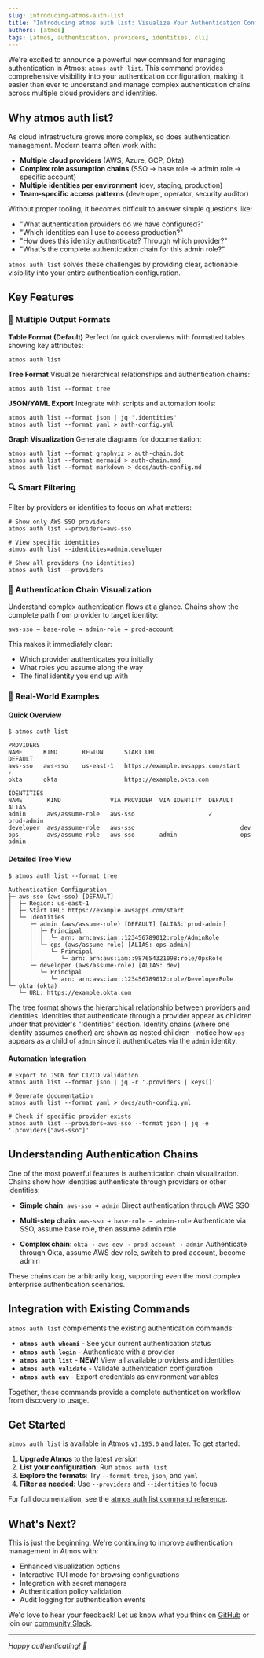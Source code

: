 ```yaml
---
slug: introducing-atmos-auth-list
title: "Introducing atmos auth list: Visualize Your Authentication Configuration"
authors: [atmos]
tags: [atmos, authentication, providers, identities, cli]
---
```


We're excited to announce a powerful new command for managing authentication in Atmos: `atmos auth list`. This command provides comprehensive visibility into your authentication configuration, making it easier than ever to understand and manage complex authentication chains across multiple cloud providers and identities.

<!--truncate-->

## Why atmos auth list?

As cloud infrastructure grows more complex, so does authentication management. Modern teams often work with:

- **Multiple cloud providers** (AWS, Azure, GCP, Okta)
- **Complex role assumption chains** (SSO → base role → admin role → specific account)
- **Multiple identities per environment** (dev, staging, production)
- **Team-specific access patterns** (developer, operator, security auditor)

Without proper tooling, it becomes difficult to answer simple questions like:
- "What authentication providers do we have configured?"
- "Which identities can I use to access production?"
- "How does this identity authenticate? Through which provider?"
- "What's the complete authentication chain for this admin role?"

`atmos auth list` solves these challenges by providing clear, actionable visibility into your entire authentication configuration.

## Key Features

### 🎨 Multiple Output Formats

**Table Format (Default)**
Perfect for quick overviews with formatted tables showing key attributes:

```shell
atmos auth list
```

**Tree Format**
Visualize hierarchical relationships and authentication chains:

```shell
atmos auth list --format tree
```

**JSON/YAML Export**
Integrate with scripts and automation tools:

```shell
atmos auth list --format json | jq '.identities'
atmos auth list --format yaml > auth-config.yml
```

**Graph Visualization**
Generate diagrams for documentation:

```shell
atmos auth list --format graphviz > auth-chain.dot
atmos auth list --format mermaid > auth-chain.mmd
atmos auth list --format markdown > docs/auth-config.md
```

### 🔍 Smart Filtering

Filter by providers or identities to focus on what matters:

```shell
# Show only AWS SSO providers
atmos auth list --providers=aws-sso

# View specific identities
atmos auth list --identities=admin,developer

# Show all providers (no identities)
atmos auth list --providers
```

### 🔗 Authentication Chain Visualization

Understand complex authentication flows at a glance. Chains show the complete path from provider to target identity:

```text
aws-sso → base-role → admin-role → prod-account
```

This makes it immediately clear:
- Which provider authenticates you initially
- What roles you assume along the way
- The final identity you end up with

### 🎯 Real-World Examples

#### Quick Overview

```shell
$ atmos auth list

PROVIDERS
NAME      KIND       REGION      START URL                                DEFAULT
aws-sso   aws-sso    us-east-1   https://example.awsapps.com/start       ✓
okta      okta                   https://example.okta.com

IDENTITIES
NAME       KIND              VIA PROVIDER  VIA IDENTITY  DEFAULT  ALIAS
admin      aws/assume-role   aws-sso                     ✓        prod-admin
developer  aws/assume-role   aws-sso                              dev
ops        aws/assume-role   aws-sso       admin                  ops-admin
```

#### Detailed Tree View

```shell
$ atmos auth list --format tree

Authentication Configuration
├─ aws-sso (aws-sso) [DEFAULT]
│  ├─ Region: us-east-1
│  ├─ Start URL: https://example.awsapps.com/start
│  └─ Identities
│     ├─ admin (aws/assume-role) [DEFAULT] [ALIAS: prod-admin]
│     │  ├─ Principal
│     │  │  └─ arn: arn:aws:iam::123456789012:role/AdminRole
│     │  └─ ops (aws/assume-role) [ALIAS: ops-admin]
│     │     └─ Principal
│     │        └─ arn: arn:aws:iam::987654321098:role/OpsRole
│     └─ developer (aws/assume-role) [ALIAS: dev]
│        └─ Principal
│           └─ arn: arn:aws:iam::123456789012:role/DeveloperRole
└─ okta (okta)
   └─ URL: https://example.okta.com
```

The tree format shows the hierarchical relationship between providers and identities. Identities that authenticate through a provider appear as children under that provider's "Identities" section. Identity chains (where one identity assumes another) are shown as nested children - notice how `ops` appears as a child of `admin` since it authenticates via the `admin` identity.

#### Automation Integration

```shell
# Export to JSON for CI/CD validation
atmos auth list --format json | jq -r '.providers | keys[]'

# Generate documentation
atmos auth list --format yaml > docs/auth-config.yml

# Check if specific provider exists
atmos auth list --providers=aws-sso --format json | jq -e '.providers["aws-sso"]'
```

## Understanding Authentication Chains

One of the most powerful features is authentication chain visualization. Chains show how identities authenticate through providers or other identities:

- **Simple chain**: `aws-sso → admin`
  Direct authentication through AWS SSO

- **Multi-step chain**: `aws-sso → base-role → admin-role`
  Authenticate via SSO, assume base role, then assume admin role

- **Complex chain**: `okta → aws-dev → prod-account → admin`
  Authenticate through Okta, assume AWS dev role, switch to prod account, become admin

These chains can be arbitrarily long, supporting even the most complex enterprise authentication scenarios.

## Integration with Existing Commands

`atmos auth list` complements the existing authentication commands:

- **`atmos auth whoami`** - See your current authentication status
- **`atmos auth login`** - Authenticate with a provider
- **`atmos auth list`** - **NEW!** View all available providers and identities
- **`atmos auth validate`** - Validate authentication configuration
- **`atmos auth env`** - Export credentials as environment variables

Together, these commands provide a complete authentication workflow from discovery to usage.

## Get Started

`atmos auth list` is available in Atmos `v1.195.0` and later. To get started:

1. **Upgrade Atmos** to the latest version
2. **List your configuration**: Run `atmos auth list`
3. **Explore the formats**: Try `--format tree`, `json`, and `yaml`
4. **Filter as needed**: Use `--providers` and `--identities` to focus

For full documentation, see the [atmos auth list command reference](/cli/commands/auth/list).

## What's Next?

This is just the beginning. We're continuing to improve authentication management in Atmos with:

- Enhanced visualization options
- Interactive TUI mode for browsing configurations
- Integration with secret managers
- Authentication policy validation
- Audit logging for authentication events

We'd love to hear your feedback! Let us know what you think on [GitHub](https://github.com/cloudposse/atmos) or join our [community Slack](https://slack.cloudposse.com/).

---

*Happy authenticating! 🔐*
